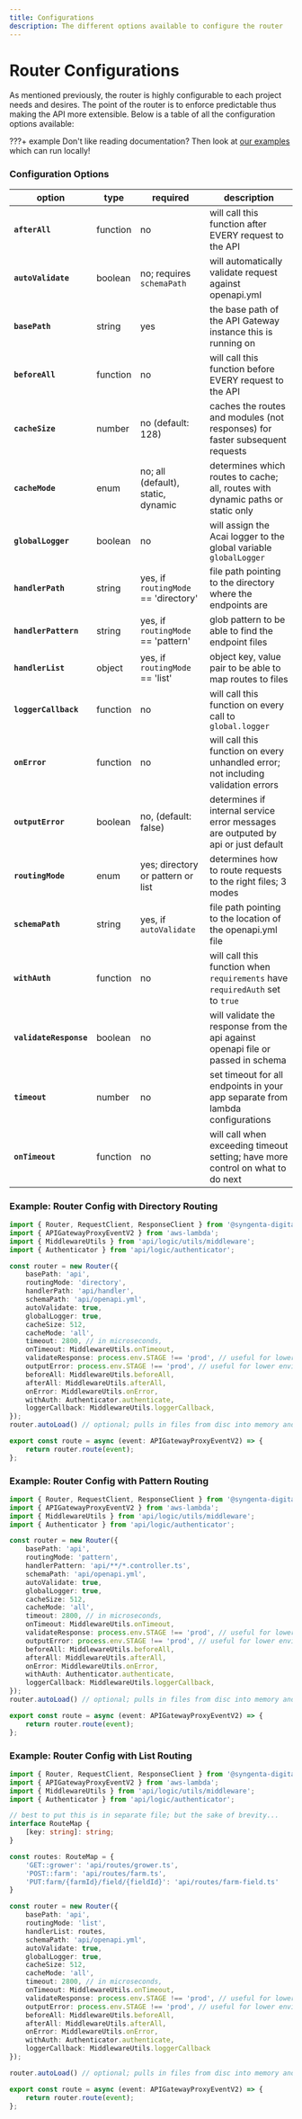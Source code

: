 ```yaml
---
title: Configurations
description: The different options available to configure the router
---
```


# Router Configurations

As mentioned previously, the router is highly configurable to each project needs and desires. The point of the router is to enforce predictable thus making the API more extensible. Below is a table of all the configuration options available:

???+ example
    Don't like reading documentation? Then look at [our examples](https://github.com/syngenta/acai-ts-docs/blob/main/examples/apigateway) which can run locally!

### Configuration Options

| option                 | type     | required                             | description                                                                       |
|------------------------|----------|--------------------------------------|-----------------------------------------------------------------------------------|
| **`afterAll`**         | function | no                                   | will call this function after EVERY request to the API                            |
| **`autoValidate`**     | boolean  | no; requires `schemaPath`            | will automatically validate request against openapi.yml                           |
| **`basePath`**         | string   | yes                                  | the base path of the API Gateway instance this is running on                      |
| **`beforeAll`**        | function | no                                   | will call this function before EVERY request to the API                           |
| **`cacheSize`**        | number   | no (default: 128)                    | caches the routes and modules (not responses) for faster subsequent requests      |
| **`cacheMode`**        | enum     | no; all (default), static, dynamic   | determines which routes to cache; all, routes with dynamic paths or static only   |
| **`globalLogger`**     | boolean  | no                                   | will assign the Acai logger to the global variable `globalLogger`                 |
| **`handlerPath`**      | string   | yes, if `routingMode` == 'directory' | file path pointing to the directory where the endpoints are                       |
| **`handlerPattern`**   | string   | yes, if `routingMode` == 'pattern'   | glob pattern to be able to find the endpoint files                                |
| **`handlerList`**      | object   | yes, if `routingMode` == 'list'      | object key, value pair to be able to map routes to files                          |
| **`loggerCallback`**   | function | no                                   | will call this function on every call to `global.logger`                          |
| **`onError`**          | function | no                                   | will call this function on every unhandled error; not including validation errors |
| **`outputError`**      | boolean  | no, (default: false)                 | determines if internal service error messages are outputed by api or just default |
| **`routingMode`**      | enum     | yes; directory or pattern or list    | determines how to route requests to the right files; 3 modes                      |
| **`schemaPath`**       | string   | yes, if `autoValidate`               | file path pointing to the location of the openapi.yml file                        |
| **`withAuth`**         | function | no                                   | will call this function when `requirements` have `requiredAuth` set to `true`     |
| **`validateResponse`** | boolean  | no                                   | will validate the response from the api against openapi file or passed in schema  |
| **`timeout`**          | number   | no                                   | set timeout for all endpoints in your app separate from lambda configurations     |
| **`onTimeout`**        | function | no                                   | will call when exceeding timeout setting; have more control on what to do next    |


### Example: Router Config with Directory Routing

```typescript
import { Router, RequestClient, ResponseClient } from '@syngenta-digital/acai-ts';
import { APIGatewayProxyEventV2 } from 'aws-lambda';
import { MiddlewareUtils } from 'api/logic/utils/middleware';
import { Authenticator } from 'api/logic/authenticator';

const router = new Router({
    basePath: 'api',
    routingMode: 'directory',
    handlerPath: 'api/handler',
    schemaPath: 'api/openapi.yml',
    autoValidate: true,
    globalLogger: true,
    cacheSize: 512,
    cacheMode: 'all',
    timeout: 2800, // in microseconds,
    onTimeout: MiddlewareUtils.onTimeout,
    validateResponse: process.env.STAGE !== 'prod', // useful for lower environments
    outputError: process.env.STAGE !== 'prod', // useful for lower environments
    beforeAll: MiddlewareUtils.beforeAll,
    afterAll: MiddlewareUtils.afterAll,
    onError: MiddlewareUtils.onError,
    withAuth: Authenticator.authenticate,
    loggerCallback: MiddlewareUtils.loggerCallback,
});
router.autoLoad() // optional; pulls in files from disc into memory and shares on with concurrent lambdas

export const route = async (event: APIGatewayProxyEventV2) => {
    return router.route(event);
};
```

### Example: Router Config with Pattern Routing

```typescript
import { Router, RequestClient, ResponseClient } from '@syngenta-digital/acai-ts';
import { APIGatewayProxyEventV2 } from 'aws-lambda';
import { MiddlewareUtils } from 'api/logic/utils/middleware';
import { Authenticator } from 'api/logic/authenticator';

const router = new Router({
    basePath: 'api',
    routingMode: 'pattern',
    handlerPattern: 'api/**/*.controller.ts',
    schemaPath: 'api/openapi.yml',
    autoValidate: true,
    globalLogger: true,
    cacheSize: 512,
    cacheMode: 'all',
    timeout: 2800, // in microseconds,
    onTimeout: MiddlewareUtils.onTimeout,
    validateResponse: process.env.STAGE !== 'prod', // useful for lower environments
    outputError: process.env.STAGE !== 'prod', // useful for lower environments
    beforeAll: MiddlewareUtils.beforeAll,
    afterAll: MiddlewareUtils.afterAll,
    onError: MiddlewareUtils.onError,
    withAuth: Authenticator.authenticate,
    loggerCallback: MiddlewareUtils.loggerCallback,
});
router.autoLoad() // optional; pulls in files from disc into memory and shares on with concurrent lambdas

export const route = async (event: APIGatewayProxyEventV2) => {
    return router.route(event);
};
```

### Example: Router Config with List Routing

```typescript
import { Router, RequestClient, ResponseClient } from '@syngenta-digital/acai-ts';
import { APIGatewayProxyEventV2 } from 'aws-lambda';
import { MiddlewareUtils } from 'api/logic/utils/middleware';
import { Authenticator } from 'api/logic/authenticator';

// best to put this is in separate file; but the sake of brevity...
interface RouteMap {
    [key: string]: string;
}

const routes: RouteMap = {
    'GET::grower': 'api/routes/grower.ts',
    'POST::farm': 'api/routes/farm.ts',
    'PUT:farm/{farmId}/field/{fieldId}': 'api/routes/farm-field.ts'
}

const router = new Router({
    basePath: 'api',
    routingMode: 'list',
    handlerList: routes,
    schemaPath: 'api/openapi.yml',
    autoValidate: true,
    globalLogger: true,
    cacheSize: 512,
    cacheMode: 'all',
    timeout: 2800, // in microseconds,
    onTimeout: MiddlewareUtils.onTimeout,
    validateResponse: process.env.STAGE !== 'prod', // useful for lower environments
    outputError: process.env.STAGE !== 'prod', // useful for lower environments
    beforeAll: MiddlewareUtils.beforeAll,
    afterAll: MiddlewareUtils.afterAll,
    onError: MiddlewareUtils.onError,
    withAuth: Authenticator.authenticate,
    loggerCallback: MiddlewareUtils.loggerCallback
});

router.autoLoad() // optional; pulls in files from disc into memory and shares on with concurrent lambdas

export const route = async (event: APIGatewayProxyEventV2) => {
    return router.route(event);
};
```
